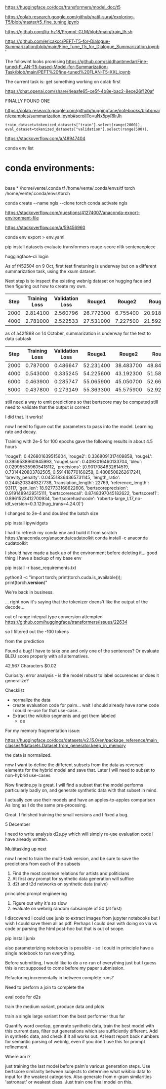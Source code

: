 https://huggingface.co/docs/transformers/model_doc/t5

https://colab.research.google.com/github/patil-suraj/exploring-T5/blob/master/t5_fine_tuning.ipynb


https://github.com/liu-hz18/Prompt-GLM/blob/main/train_t5.sh

https://github.com/ericakcc/PEFT-T5-for-Dialogue-Summarization/blob/main/Fine_Tune_T5_for_Dialogue_Summarization.ipynb
'

The followint looks promising
https://github.com/siddhantmedar/Fine-tuned-FLAN-T5-based-Model-for-Summarization-Task/blob/main/PEFT%20fine-tuned%20FLAN-T5-XXL.ipynb


The current task is: get something working on colab first


https://chat.openai.com/share/4eaafe65-ce5f-4b8e-bac2-8ece26f120af


FINALLY FOUND ONE

https://colab.research.google.com/github/huggingface/notebooks/blob/main/examples/summarization.ipynb#scrollTo=uNx5pyRlIrJh


    train_dataset=tokenized_datasets["train"].select(range(2000)),
    eval_dataset=tokenized_datasets["validation"].select(range(500)),

https://stackoverflow.com/a/48947404

 conda env list
# conda environments:
#
base                  *  /home/vente/.conda
tf                       /home/vente/.conda/envs/tf
torch                    /home/vente/.conda/envs/torch
    
conda create --name ngls --clone torch
conda activate ngls

https://stackoverflow.com/questions/41274007/anaconda-export-environment-file

https://stackoverflow.com/a/59456960

 conda env export > env.yaml


 pip install datasets evaluate transformers rouge-score nltk sentencepiece



 huggingface-cli login


 As of f452504 on 9 Oct, first test finetuning is underway but on a different summarization task, using the xsum dataset.

 Next step is to inspect the existing webnlg dataset on hugging face and then figuring out how to create my own.

|   Step   | Training Loss | Validation Loss | Rouge1   | Rouge2   | Rougel  | Rougelsum | Gen Len   |
|:--------:|:-------------:|:---------------:|:--------:|:--------:|:-------:|:---------:|:---------:|
|  2000    |   2.814100    |     2.560796    | 26.772300 | 6.755400 | 20.918600 | 20.911200  | 18.814300 |
|  4000    |   2.781000    |     2.522533    | 27.531000 | 7.227500 | 21.592400 | 21.588700  | 18.840200 |


as of a42f888 on 14 October, summarization is underway for the text to data subtask

|   Step   | Training Loss | Validation Loss | Rouge1   | Rouge2   | Rougel  | Rougelsum | Gen Len   |
|:--------:|:-------------:|:---------------:|:--------:|:--------:|:-------:|:---------:|:---------:|
|  2000    |   0.787000    |     0.486647    | 52.231400 | 38.483700 | 48.844900 | 48.861900  | 18.172300 |
|  4000    |   0.543000    |     0.335245    | 54.225600 | 43.192300 | 51.581900 | 51.527400  | 18.126600 |
|  6000    |   0.463900    |     0.285747    | 55.065900 | 45.050700 | 52.667100 | 52.642300  | 18.132800 |
|  8000    |   0.437800    |     0.273149    | 55.363300 | 45.575900 | 52.929100 | 52.901400  | 18.139000 |


still need a way to emit predictions so that bertscore may be computed
still need to validate that the output is correct

I did that. It works!


now I need to figure out the parameters to pass into the model. Learning rate and decay. 


Training with 2e-5 for 100 epochs gave the following results in about 4.5 hours

'rouge1': 0.426801639515604, 'rouge2': 0.3368091317409858, 'rougeL': 0.3959538960945993, 'rougeLsum': 0.4093016460133704, 'bleu': 0.029955359605418112, 'precisions': [0.9017084632614519, 0.7314420803782505, 0.591418770160258, 0.480850826261724], 'brevity_penalty': 0.045518364365731145, 'length_ratio': 0.2445203346327738, 'translation_length': 22769, 'reference_length': 93117, 'gen_len': 18.927733168622606, 'bertscoreprecision': 0.9191489429515111, 'bertscorerecall': 0.8748397045182622, 'bertscoref1': 0.8961523412700934, 'bertscorehashcode': 'roberta-large_L17_no-idf_version=0.3.12(hug_trans=4.24.0)'}

I changed to 2e-4 and doubled the batch size


pip install ipywidgets


I had to refresh my conda env and build it from scratch https://anaconda.org/anaconda/cudatoolkit
conda install -c anaconda cudatoolkit


I should have made a back up of the environment before deleting it...
good thing I have a backup of my base env

pip install -r base_requirements.txt

python3 -c "import torch; print(torch.cuda.is_available()); print(torch.__version__)"

We're back in business.

...
right now it's saying that the tokenizer doens't like the output
of the decode...

out of range integral type conversion attempted
https://github.com/huggingface/transformers/issues/22634

so I filtered out the -100 tokens

from the prediction


Found a bug! I have to take one and only one of the sentences?
Or evaluate BLEU score properly with all alternatives.



42,567 Characters	$0.02
 

Curiosity: error analysis - is the model robust to label occurences or does it generalize?

Checklist

- normalize the data
- create evaluation code for palm... wait I should already have some code I could re-use for that use-case...
- Extract the wikibio segments and get them labeled
    - de


For my memory fragmentation issue:

https://huggingface.co/docs/datasets/v2.15.0/en/package_reference/main_classes#datasets.Dataset.from_generator.keep_in_memory


the data is normalized. 

now I want to define the different subsets from the data as reversed elements for the hybrid model and save that. Later I will need to subset to non-hybrid use-cases


Now finetine.py is great. I will find a subset that the model performs particularly badly on, and generate synthetic data with that subset in mind.


I actually _can_ use their models and have an apples-to-apples comparison
As long as I do the same pre-procesing.


Great. I finished training the small versions and I fixed a bug.

5 December

I need to write analysis d2s.py which will simply re-use evaluation code I have already written.



Multitasking up next

now I need to train the multi-task version, and be sure to save
the predictions from each of the subsets




1. Find the most common relations for artists and politicians
1. At first _any_ prompt for synthetic data generation will suffice
1. d2t and t2d networks on synthetic data (naive)


principled prompt engineering
1. Figure out why it's so slow
1. evaluate on webnlg random subsample of 50 (at first)


I discovered I could use junix to extract images from jupyter notebooks
but I wish I could save them all as pdf. Perhaps I could deal with doing so via vs code
or parsing the html post-hoc but that is out of scope.

pip install junix


also parameterizing notebooks is possible - so I could in principle have a single
notebook to run everything.


Before submitting, I would like to do a re-run of everything
just but I guess this is not supposed to come before my paper submission.


Refactoring incrementally in between complete runs?


Need to perform a join to complete the 


eval code for d2s

train the medium variant, produce data and plots

train a single large variant from the best performer thus far

Quantify word overlap, generate synthetic data, train the best model with this current dara, filter out generations which are sufficiently different. Add in synthetic data, and check if it all works out. At least report back numbers for semantic parsing of webnlg, even if you don't use this for prompt refinement.


Where am i? 

just training the last model before palm's various generation steps. Use bertscore similarity between subjects to determine what wikibio data to input for the weakest categories. Also generate from n-gram similarities 'astronaut' or weakest class. Just train one final model on this.